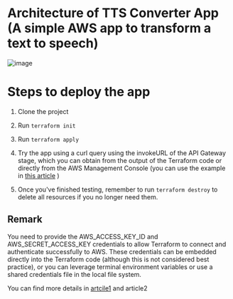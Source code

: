 # Architecture of TTS Converter App (A simple AWS app to transform a text to speech)
![image](https://github.com/mariemssi/TTS-Converter-Challenge-1/assets/69463864/9bd1722b-d5e7-4c6b-9362-2d1c1a30e554)

# Steps to deploy the app

1. Clone the project
   
2. Run `terraform init`
   
3. Run `terraform apply`
   
4. Try the app using a curl query using the invokeURL of the API Gateway stage, which you can obtain from the output of the Terraform code or directly from the AWS Management Console (you can use the example in [this article](https://medium.com/@lucas.ludicsa99/texttospeechconvertertext-to-speech-converter-using-aws-lambda-polly-and-api-gateway-bf814d2bbe84) )
   
5. Once you've finished testing, remember to run `terraform destroy` to delete all resources if you no longer need them.

## Remark
You need to provide the AWS_ACCESS_KEY_ID and AWS_SECRET_ACCESS_KEY credentials to allow Terraform to connect and authenticate successfully to AWS. These credentials can be embedded directly into the Terraform code (although this is not considered best practice), 
or you can leverage terminal environment variables or use a shared credentials file in the local file system. 

You can find more details in [artcile1](https://medium.com/@lucas.ludicsa99/texttospeechconvertertext-to-speech-converter-using-aws-lambda-polly-and-api-gateway-bf814d2bbe84) and article2
